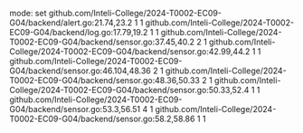 mode: set
github.com/Inteli-College/2024-T0002-EC09-G04/backend/alert.go:21.74,23.2 1 1
github.com/Inteli-College/2024-T0002-EC09-G04/backend/log.go:17.79,19.2 1 1
github.com/Inteli-College/2024-T0002-EC09-G04/backend/sensor.go:37.45,40.2 2 1
github.com/Inteli-College/2024-T0002-EC09-G04/backend/sensor.go:42.99,44.2 1 1
github.com/Inteli-College/2024-T0002-EC09-G04/backend/sensor.go:46.104,48.36 2 1
github.com/Inteli-College/2024-T0002-EC09-G04/backend/sensor.go:48.36,50.33 2 1
github.com/Inteli-College/2024-T0002-EC09-G04/backend/sensor.go:50.33,52.4 1 1
github.com/Inteli-College/2024-T0002-EC09-G04/backend/sensor.go:53.3,56.51 4 1
github.com/Inteli-College/2024-T0002-EC09-G04/backend/sensor.go:58.2,58.86 1 1
